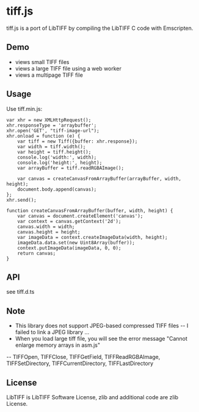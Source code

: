 # tiff.js
tiff.js is a port of LibTIFF by compiling the LibTIFF C code with Emscripten.

## Demo
- views small TIFF files
- views a large TIFF file using a web worker
- views a multipage TIFF file

## Usage
Use tiff.min.js:

    var xhr = new XMLHttpRequest();
    xhr.responseType = 'arraybuffer';
    xhr.open('GET', "tiff-image-url");
    xhr.onload = function (e) {
        var tiff = new Tiff({buffer: xhr.response});
        var width = tiff.width();
        var height = tiff.height();
        console.log('width:', width);
        console.log('height:', height);
        var arrayBuffer = tiff.readRGBAImage();

        var canvas = createCanvasFromArrayBuffer(arrayBuffer, width, height);
        document.body.append(canvas);
    };
    xhr.send();

    function createCanvasFromArrayBuffer(buffer, width, height) {
        var canvas = document.createElement('canvas');
        var context = canvas.getContext('2d');
        canvas.width = width;
        canvas.height = height;
        var imageData = context.createImageData(width, height);
        imageData.data.set(new Uint8Array(buffer));
        context.putImageData(imageData, 0, 0);
        return canvas;
    }

## API
see tiff.d.ts

## Note
- This library does not support JPEG-based compressed TIFF files
-- I failed to link a JPEG library ...
- When you load large tiff file, you will see the error message "Cannot enlarge memory arrays in asm.js"

-- TIFFOpen, TIFFClose, TIFFGetField, TIFFReadRGBAImage, TIFFSetDirectory, TIFFCurrentDirectory, TIFFLastDirectory
    
## License
LibTIFF is LibTIFF Software License, zlib and additional code are zlib License.
